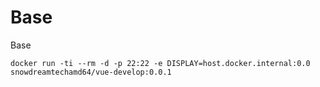 # Base

Base

```shell
docker run -ti --rm -d -p 22:22 -e DISPLAY=host.docker.internal:0.0 snowdreamtechamd64/vue-develop:0.0.1
```
